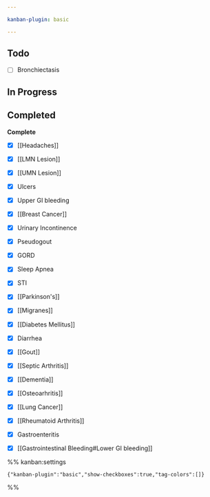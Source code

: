 ```yaml
---

kanban-plugin: basic

---
```


## Todo

- [ ] Bronchiectasis


## In Progress



## Completed

**Complete**
- [x] [[Headaches]]
- [x] [[LMN Lesion]]
- [x] [[UMN Lesion]]
- [x] Ulcers
- [x] Upper GI bleeding
- [x] [[Breast Cancer]]
- [x] Urinary Incontinence
- [x] Pseudogout
- [x] GORD
- [x] Sleep Apnea
- [x] STI
- [x] [[Parkinson's]]
- [x] [[Migranes]]
- [x] [[Diabetes Mellitus]]
- [x] Diarrhea
- [x] [[Gout]]
- [x] [[Septic Arthritis]]
- [x] [[Dementia]]
- [x] [[Osteoarhritis]]
- [x] [[Lung Cancer]]
- [x] [[Rheumatoid Arthritis]]
- [x] Gastroenteritis
- [x] [[Gastrointestinal Bleeding#Lower GI bleeding]]




%% kanban:settings
```
{"kanban-plugin":"basic","show-checkboxes":true,"tag-colors":[]}
```
%%